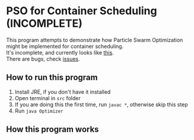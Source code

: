 # PSO for Container Scheduling (INCOMPLETE)

This program attempts to demonstrate how Particle Swarm Optimization might be implemented for container scheduling. \
It's incomplete, and currently looks like [this](https://youtu.be/MwZ1RjkcAKc). \
There are bugs, check [issues](https://github.com/Senozoid/PSO-cont-sched/issues).

## How to run this program

1. Install JRE, if you don't have it installed
2. Open terminal in `src` folder
3. If you are doing this the first time, run `javac *`, otherwise skip this step
4. Run `java Optimizer`

## How this program works

